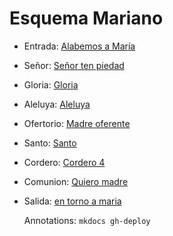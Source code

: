 # Esquema Mariano

- Entrada: [Alabemos a María](entrada/alabemos_a_maria.md)
- Señor: [Señor ten piedad](senior_ten_piedad/senior_5.md)
- Gloria: [Gloria](gloria/gloria_6.md)
- Aleluya: [Aleluya](aleluya/aleluya_1.md)
- Ofertorio: [Madre oferente](salida/madre_oferente.md)
- Santo: [Santo ](santo/santo_3.md)
- Cordero: [Cordero 4](cordero/cordero_4.md)
- Comunion: [Quiero madre](salida/quiero_madre.md)
- Salida: [en torno a maria](salida/piensa_en_maria.md)

  Annotations:
  `mkdocs gh-deploy`
